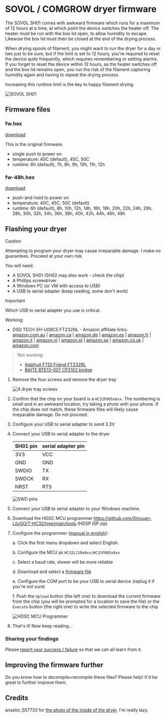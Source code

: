 # SOVOL / COMGROW dryer firmware

The SOVOL SH01 comes with awkward firmware which runs for a maximum of 12 hours at a time, at which point the device switches the heater off. The heater must be run with the box lid open, to allow humidity to escape. Likewise the box lid must then be closed at the end of the drying process.

When drying spools of filament, you might want to run the dryer for a day or two just to be sure, but if the limit is set to 12 hours, you're required to reset the device quite frequently, which requires remembering or setting alarms. If you forget to reset the device within 12 hours, as the heater switches off and the box lid remains open, you run the risk of the filament capturing humidity
again and having to repeat the drying process.

Increasing this runtime limit is the key to happy filament drying.

![SOVOL SH01](./sovol-sh01.jpg)

## Firmware files

### fw.hex

[download](./fw.hex)

This is the original firmware.

* single push to power on
* temperature: 40C (default), 45C, 50C
* runtime: 6h (default), 7h, 8h, 9h, 10h, 11h, 12h

### fw-48h.hex

[download](./fw-48h.hex)

* push-and-hold to power on
* temperature: 40C, 45C, 50C (default)
* runtime: 6h (default), 8h, 10h, 12h, 14h, 16h, 18h, 20h, 22h, 24h, 26h, 28h, 30h, 32h, 34h, 36h, 38h, 40h, 42h, 44h, 46h, 48h

## Flashing your dryer

> [!CAUTION]
> Attempting to program your dryer may cause irreparable damage. I make no guarantees. Proceed at your own risk.

You will need:

* A SOVOL SH01 (SH02 may also work - check the chip)
* A Phillips screwdriver
* A Windows PC (or VM with access to USB)
* A USB to serial adapter (keep reading, some don't work)

> [!IMPORTANT]
> Which USB to serial adapter you use is critical.
>
> Working:
> * DSD TECH SH-U09C5 FT232NL - Amazon affiliate links:
> [amazon.com.au](https://amzn.to/3Puw7qN) |
> [amazon.ca](https://amzn.to/4fSzna0) |
> [amazon.de](https://amzn.to/4j7NfQK) |
> [amazon.es](https://amzn.to/40oVKj4) |
> [amazon.fr](https://amzn.to/3Wa2U8g) |
> [amazon.it](https://amzn.to/4gPVak8) |
> [amazon.nl](https://amzn.to/3BZ6hYX) |
> [amazon.pl](https://amzn.to/40qX1WJ) |
> [amazon.se](https://amzn.to/3PrbuMe) |
> [amazon.co.uk](https://amzn.to/40sdKsO) |
> [amazon.com](https://amzn.to/40t351c)

> 
> Not working:
> * [Adafruit FTDI Friend FT232RL](https://www.adafruit.com/product/284)
> * [BAITE BTE13-007 CP2102 bridge](https://www.taydaelectronics.com/datasheets/files/A-1991.pdf)


1. Remove the four screws and remove the dryer tray

	![4 dryer tray screws](./tray-screws.webp)

2. Confirm that the chip on your board is a `HC32F005x6xx`. The numbering is small and in an awkward location, try taking a photo with your phone. If the chip does not match, these firmware files will likely cause irreparable damage. Do not proceed.

3. Configure your USB to serial adapter to send 3.3V

4. Connect your USB to serial adapter to the dryer

	| SH01 pin | serial adapter pin |
	|----------|--------------------|
	| 3V3      | VCC                |
	| GND      | GND                |
	| SWDIO    | TX                 |
	| SWDCK    | RX                 |
	| NRST     | RTS                |

	![SWD pins](./swd-pins.jpg)

5. Connect your USB to serial adapter to your Windows machine.

6. Download the HDSC MCU programmer https://github.com/Xinyuan-LilyGO/T-HC32/tree/main/tools (HDSP ISP.zip)

7. Configure the programmer ([manual in english](./hdsc-mcu-programmer-manual-en.pdf)):

	a. Click the first menu dropdown and select English.

	b. Configure the MCU as `HC32L110x6xx/HC32F005x6xx`

	c. Select a baud rate, slower will be more reliable

	d. Download and select a [firmware file](#firmware%20files)

	e. Configure the COM port to be your USB to serial device (replug it if you're not sure)

	f. Push the `Upload` button (the left one) to download the current firmware from the chip (you will be prompted for a location to save the file) or the `Execute` button (the right one) to write the selected firmware to the chip

	![HDSC MCU Programmer](./hdsc-mcu-programmer.png)

8. That's it! Now keep reading...

### Sharing your findings

Please [report your success / failure](https://github.com/rcambrj/sovol-dryer-firmware/discussions/new?category=reports-of-success-failure&title=It+worked+/+didn't+work&body=*+Dryer+brand+%26%20model:%20eg.%20SOVOL%20SH01%0A*%20Chip%20identifier:%20eg%20HC32F005x6xx%0A*%20USB%20to%20serial%20adapter:%20eg.%20DSD%20TECH%20SH-U09C5) so that we can all learn from it.

## Improving the firmware further

Do you know how to decompile+recompile these files? Please help! It'd be great to further improve them.

## Credits

anselor_557733 for [the photo of the inside of the dryer](https://www.printables.com/model/734639-custom-insert-for-sovol-sh01-comgrow-filament-drye). I'm really lazy.